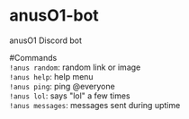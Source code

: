 # anusO1-bot
anusO1 Discord bot<p>
  #Commands<br>
  `!anus random`: random link or image <br>
  `!anus help`: help menu <br>
  `!anus ping`: ping @everyone<br>
  `!anus lol`: says "lol" a few times<br>
  `!anus messages`: messages sent during uptime<br>
